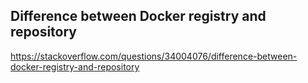 ## Difference between Docker registry and repository


https://stackoverflow.com/questions/34004076/difference-between-docker-registry-and-repository
